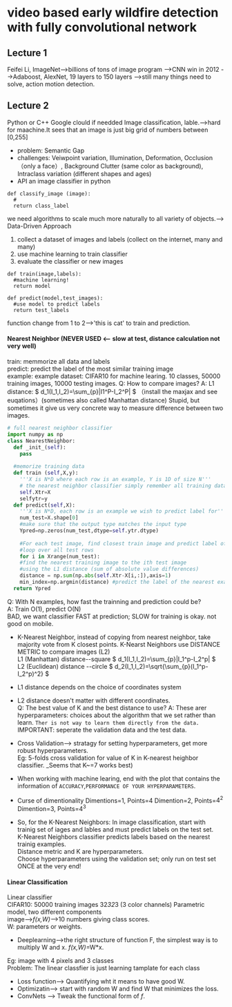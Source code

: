 # video based early wildfire detection with fully convolutional network

## Lecture 1
Feifei Li, 
ImageNet-->billions of tons of image program
        -->CNN win in 2012
        -->Adaboost, AlexNet, 19 layers to 150 layers
        -->still many things need to solve, action motion detection.
        
## Lecture 2
Python or C++
Google clould if needded
Image classification, lable.-->hard for maachine.It sees that 
                               an image is just big grid of numbers between [0,255]  
* problem: Semantic Gap                               
* challenges: Veiwpoint variation, Illumination, Deformation, Occlusion （only a face）, 
              Background Clutter (same color as background), 
              Intraclass variation (different shapes and ages)  
* API an image classifier in python
```
def classify_image (image):
  #
  return class_label
```
we need algorithms to scale much more naturally to all variety of objects.-->  
Data-Driven Approach
  1. collect a dataset of images and labels (collect on the internet, many and many)
  2. use machine learning to train classifier
  3. evaluate the classifier or new images
```
def train(image,labels):
  #machine learning!
  return model
```
```
def predict(model,test_images):
  #use model to predict labels
  return test_labels
```
function change from 1 to 2-->'this is cat' to train and prediction.  

#### Nearest Neighbor (NEVER USED <-- slow at test, distance calculation not very well)
  train: memmorize all data and labels  
  predict: predict the label of the most similar training image  
  example: example dataset: CIFAR10 for machine learing. 10 classes, 50000 training images, 10000 testing images.
  Q: How to compare images?
  A: L1 distance:  $ d_1(I_1,I_2)=\sum_{p}|I1^P-I_2^P| $ （install the maxjax and        see euqations）(sometimes also called Manhattan distance)
     Stupid, but sometimes it give us very concrete way to measure difference between two images.  
```python
# full nearest neighbor classifier
import numpy as np
class NearestNeighbor:
  def _init_(self):
    pass
  
  #memorize training data
  def train (self,X,y):
    '''X is N*D where each row is an example, Y is 1D of size N'''
    # the nearest neighbor classifier simply remember all training data
    self.Xtr=X
    selfytr=y
  def predict(self,X):
    '''X is N*D, each row is an example we wish to predict label for'''
    num_test=X.shape[0]
    #make sure that the output type matches the input type
    Ypred=np.zeros(num_test,dtype=self.ytr.dtype)
    
    #For each test image, find closest train image and predict label of nearest image
    #loop over all test rows
    for i in Xrange(num_test):
    #find the nearest training image to the ith test image
    #using the L1 distance (sum of absolute value differences)
    distance = np.sum(np.abs(self.Xtr-X[i,:]),axis=1)
    min_index=np.argmin(distance) #predict the label of the nearest example
  return Ypred
```
  Q: With N examples, how fast the trainning and prediction could be?  
  A: Train O(1), predict O(N)  
     BAD, we want classifier FAST at prediction; SLOW for training is okay.  not good on mobile.
  * K-Nearest Neighbor, instead of copying from nearest neighbor, take majority vote from K closest points.
  K-Nearst Neighbors use DISTANCE METRIC to compare images (L2)  
  L1 (Manhattan) distance--square $ d_1(I_1,I_2)=\sum_{p}|I_1^p-I_2^p| $  
  L2 (Euclidean) distance --circle $ d_2(I_1,I_2)=\sqrt{\sum_{p}(I_1^p-I_2^p)^2} $  
  * L1 distance depends on the choice of coordinates system
  * L2 distance doesn't matter with different coordinates.  
  Q: The best value of K and the best distance to use?
  A: These arer hyperparameters: choices about the algorithm that we set rather than learn. `Ther is not way to learn them directly from the data.`  
  IMPORTANT: seperate the validation data and the test data.
  * Cross Validation--> stratagy for setting hyperparameters, get more robust hyperparameters.  
  Eg: 5-folds cross validation for value of K in K-nearest heighbor classifier. _Seems that K~=7 works best)
  
* When working with machine learing, end with the plot that contains the information of `ACCURACY`,`PERFORMANCE OF YOUR HYPERPARAMETERS`.

* Curse of dimentionality
  Dimentions=1, Points=4
  Dimention=2, Points=$4^2$
  Dimention=3, Points=$4^3$
  
* So, for the K-Nearest Neighbors:
  In image classification, start with trainig set of iages and lables and must predict labels on the test set.  
  K-Nearest Neighbors classifier predicts labels based on the nearest trainig examples.  
  Distance metric and K are hyperparameters.  
  Choose hyperparameters using the validation set; only run on test set ONCE at the very end!  

#### Linear Classification
Linear classifier  
CIFAR10: 50000 training images 32*32*3 (3 color channels)
Parametric model, two different components  
image-->_f(x,W)_-->10 numbers giving class scores.  
W: parameters or weights.  

* Deeplearning-->the right structure of function F, the simplest way is to multiply W and x. _f(x,W)_=W*x.  

Eg: image with 4 pixels and 3 classes  
Problem: The linear classfier is just learning tamplate for each class
* Loss function--> Quantifying wht it means to have good W.
* Optimizatin--> start with random W and find W that minimizes the loss.
* ConvNets --> Tweak the functional form of _f_.
